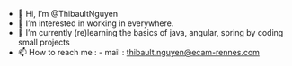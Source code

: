 - 👋 Hi, I’m @ThibaultNguyen
- 👀 I’m interested in working in everywhere.
- 🌱 I’m currently (re)learning the basics of java, angular, spring by coding small projects
- 📫 How to reach me : - mail : thibault.nguyen@ecam-rennes.com

<!---
ThibaultNguyen/ThibaultNguyen is a ✨ special ✨ repository because its `README.md` (this file) appears on your GitHub profile.
You can click the Preview link to take a look at your changes.
--->
